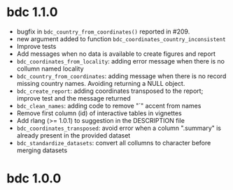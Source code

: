 # bdc 1.1.0

-   bugfix in `bdc_country_from_coordinates()` reported in #209.
-   new argument added to function `bdc_coordinates_country_inconsistent`
-   Improve tests
-   Add messages when no data is available to create figures and report
-   `bdc_coordinates_from_locality`: adding error message when there is no collumn named locality
-   `bdc_country_from_coordinates`: adding message when there is no record missing country names. Avoiding returning a NULL object.
-   `bdc_create_report`: adding coordinates transposed to the report; improve test and the message returned
-   `bdc_clean_names`: adding code to remove "´" accent from names
-   Remove first column (id) of interactive tables in vignettes
-   Add rlang (\>= 1.0.1) to suggestion in the DESCRIPTION file
-   `bdc_coordinates_transposed`: avoid error when a column ".summary" is already present in the provided dataset
-   `bdc_standardize_datasets`: convert all collumns to character before merging datasets

# bdc 1.0.0
